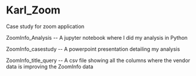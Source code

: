 # Karl_Zoom
Case study for zoom application

<p>ZoomInfo_Analysis -- A jupyter notebook where I did my analysis in Python</P>
<p>ZoomInfo_casestudy -- A powerpoint presentation detailing my analysis</p>
<p>ZoomInfo_title_query -- A csv file showing all the columns where the vendor data is improving the ZoomInfo data</P>